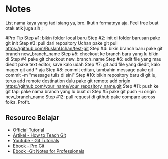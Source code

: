 # Notes
List nama kaya yang tadi siang ya, bro. Ikutin formatnya aja. Feel free buat otak atik juga sih ;

#Pro Tip
Step #1: bikin folder local baru
Step #2: init di folder barusan pake git init
Step #3: pull dari repository Uchan pake git pull https://github.com/RuslanUchan/test-git
Step #4: bikin branch baru pake git branch new_branch_name
Step #5: checkout ke branch baru yang lu bikin di Step #4 pake git checkout new_branch_name
Step #6: edit file yang mau diedit pake text editor, save kalo udah
Step #7: git add file yang diedit, kalo mager git add * aja
Step #8: commit editan, tambahin message pake git commit -m "message tulis di sini"
Step #10: bikin repository baru di git lu, terus add remote destination dulu pake git remote add origin https://github.com/your_name/your_repository_name.git
Step #11: push ke git tapi pake nama branch yang lu buat di Step #5 pake git push -u origin new_branch_name
Step #12: pull request di github pake compare across folks. Profit.

## Resource Belajar
- [Official Tutorial](https://try.github.io/)
- [Artikel - How to Teach Git](https://rachelcarmena.github.io/2018/12/12/how-to-teach-git.html)
- [Youtube - Git Tutorials](https://www.youtube.com/playlist?list=PL-osiE80TeTuRUfjRe54Eea17-YfnOOAx)
- [Ebook - Pro Git](https://git-scm.com/book/en/v2)
- [Ebook -Git Notes for Professionals](https://books.goalkicker.com/GitBook/)
